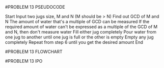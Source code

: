 #PROBLEM 13 PSEUDOCODE

Start
Input two jugs size, M and N (M should be > N)
Find out GCD of M and N
The amount of water that's a multiple of GCD can be measured
If the required amount of water can't be expressed as a multiple of the GCD of M and N, then don't measure water
Fill either jug completely
Pour water from one jug to another until one jug is full or the other is empty
Empty any jug completely
Repeat from step 6 until you get the desired amount
End


#PROBLEM 13 FLOWCHART

#PROBLEM 13 IPO
